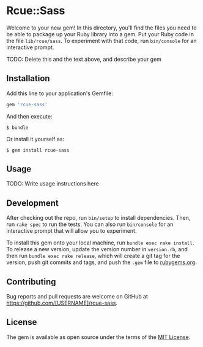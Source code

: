 # Rcue::Sass

Welcome to your new gem! In this directory, you'll find the files you need to be able to package up your Ruby library into a gem. Put your Ruby code in the file `lib/rcue/sass`. To experiment with that code, run `bin/console` for an interactive prompt.

TODO: Delete this and the text above, and describe your gem

## Installation

Add this line to your application's Gemfile:

```ruby
gem 'rcue-sass'
```

And then execute:

    $ bundle

Or install it yourself as:

    $ gem install rcue-sass

## Usage

TODO: Write usage instructions here

## Development

After checking out the repo, run `bin/setup` to install dependencies. Then, run `rake spec` to run the tests. You can also run `bin/console` for an interactive prompt that will allow you to experiment.

To install this gem onto your local machine, run `bundle exec rake install`. To release a new version, update the version number in `version.rb`, and then run `bundle exec rake release`, which will create a git tag for the version, push git commits and tags, and push the `.gem` file to [rubygems.org](https://rubygems.org).

## Contributing

Bug reports and pull requests are welcome on GitHub at https://github.com/[USERNAME]/rcue-sass.


## License

The gem is available as open source under the terms of the [MIT License](http://opensource.org/licenses/MIT).

